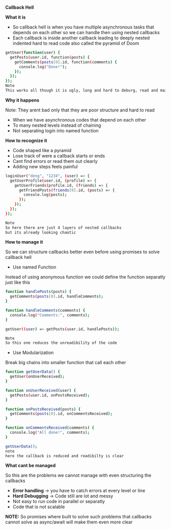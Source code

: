 **Callback Hell**

**What it is**

- So callback hell is when you have multiple asynchronous tasks that depends on each other so we can handle then using nested callbacks
- Each callback is inside another callback leading to deeply nested indented hard to read code also called the pyramid of Doom
 
```bash
getUser(function(user) {
  getPosts(user.id, function(posts) {
    getComments(posts[0].id, function(comments) {
      console.log("Done!");
    });
  });
});
Note 
This works all though it is ugly, long and hard to deburg, read and maintian
```

**Why it happens**

Note: They arent bad only that they are poor structure and hard to read

- When we have asynchronous codes that depend on each other
- To many nested levels instead of chaining
- Not separating login into named function

**How to recognize it**

- Code shaped like a pyramid
- Lose track of were a callback starts or ends
- Cant find errors or read them out clearly
- Adding new steps feels painful

```bash
loginUser("deng", "1234", (user) => {
  getUserProfile(user.id, (profile) => {
    getUserFriends(profile.id, (friends) => {
      getFriendPosts(friends[0].id, (posts) => {
        console.log(posts);
      });
    });
  });
});

Note
So here there are just 4 layers of nested callbacks 
but its already looking chaotic
```

**How to manage it**

So we can structure callbacks better even before using promises to solve callback hell

- Use named Function

Instead of using anonymous function we could define the function separatly just like this

```bash
function handlePosts(posts) {
  getComments(posts[0].id, handleComments);
}

function handleComments(comments) {
  console.log("Comments:", comments);
}

getUser((user) => getPosts(user.id, handlePosts));

Note
So this one reduces the unreadibility of the code
```

- Use Modularization

Break big chains into smaller function that call each other

```bash
function getUserData() {
  getUser(onUserReceived);
}

function onUserReceived(user) {
  getPosts(user.id, onPostsReceived);
}

function onPostsReceived(posts) {
  getComments(posts[0].id, onCommentsReceived);
}

function onCommentsReceived(comments) {
  console.log("All done!", comments);
}

getUserData();
note
here the callback is reduced and readibilty is clear
```

**What cant be managed**

So this are the problems we cannot manage with even structuring the callbacks

- **Error handling** → you have to catch errors at every level or line
- **Hard Debugging** → Code still are lot and messy
- Not easy to run code in parallel or separatly
- Code that is not scalable

**NOTE:** So promises where built to solve such problems that callbacks cannot solve as async/await will make them even more clear